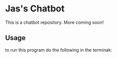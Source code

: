# Jas's Chatbot

This is a chatbot repository. More coming soon!


## Usage

to run this program do the following in the terminak: 
